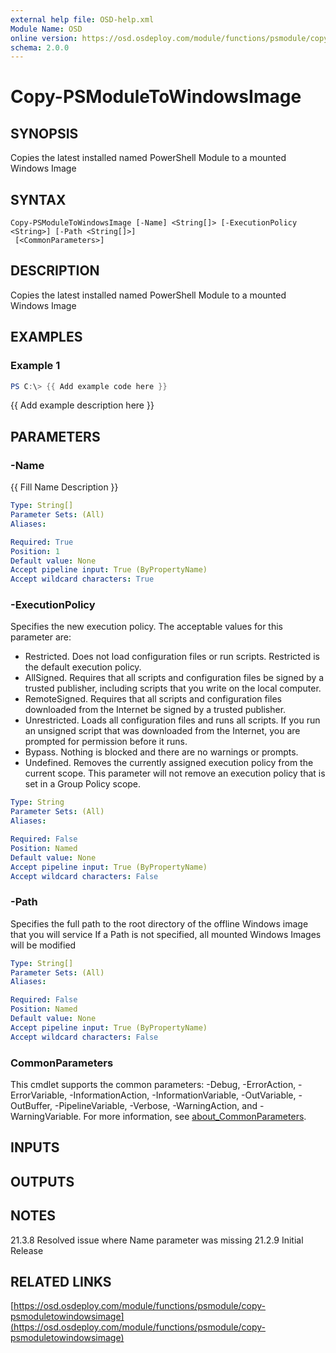 ```yaml
---
external help file: OSD-help.xml
Module Name: OSD
online version: https://osd.osdeploy.com/module/functions/psmodule/copy-psmoduletowindowsimage
schema: 2.0.0
---
```


# Copy-PSModuleToWindowsImage

## SYNOPSIS
Copies the latest installed named PowerShell Module to a mounted Windows Image

## SYNTAX

```
Copy-PSModuleToWindowsImage [-Name] <String[]> [-ExecutionPolicy <String>] [-Path <String[]>]
 [<CommonParameters>]
```

## DESCRIPTION
Copies the latest installed named PowerShell Module to a mounted Windows Image

## EXAMPLES

### Example 1
```powershell
PS C:\> {{ Add example code here }}
```

{{ Add example description here }}

## PARAMETERS

### -Name
{{ Fill Name Description }}

```yaml
Type: String[]
Parameter Sets: (All)
Aliases:

Required: True
Position: 1
Default value: None
Accept pipeline input: True (ByPropertyName)
Accept wildcard characters: True
```

### -ExecutionPolicy
Specifies the new execution policy.
The acceptable values for this parameter are:
- Restricted.
Does not load configuration files or run scripts.
Restricted is the default execution policy.
- AllSigned.
Requires that all scripts and configuration files be signed by a trusted publisher, including scripts that you write on the local computer.
- RemoteSigned.
Requires that all scripts and configuration files downloaded from the Internet be signed by a trusted publisher.
- Unrestricted.
Loads all configuration files and runs all scripts.
If you run an unsigned script that was downloaded from the Internet, you are prompted for permission before it runs.
- Bypass.
Nothing is blocked and there are no warnings or prompts.
- Undefined.
Removes the currently assigned execution policy from the current scope.
This parameter will not remove an execution policy that is set in a Group Policy scope.

```yaml
Type: String
Parameter Sets: (All)
Aliases:

Required: False
Position: Named
Default value: None
Accept pipeline input: True (ByPropertyName)
Accept wildcard characters: False
```

### -Path
Specifies the full path to the root directory of the offline Windows image that you will service
If a Path is not specified, all mounted Windows Images will be modified

```yaml
Type: String[]
Parameter Sets: (All)
Aliases:

Required: False
Position: Named
Default value: None
Accept pipeline input: True (ByPropertyName)
Accept wildcard characters: False
```

### CommonParameters
This cmdlet supports the common parameters: -Debug, -ErrorAction, -ErrorVariable, -InformationAction, -InformationVariable, -OutVariable, -OutBuffer, -PipelineVariable, -Verbose, -WarningAction, and -WarningVariable. For more information, see [about_CommonParameters](http://go.microsoft.com/fwlink/?LinkID=113216).

## INPUTS

## OUTPUTS

## NOTES
21.3.8  Resolved issue where Name parameter was missing
21.2.9  Initial Release

## RELATED LINKS

[https://osd.osdeploy.com/module/functions/psmodule/copy-psmoduletowindowsimage](https://osd.osdeploy.com/module/functions/psmodule/copy-psmoduletowindowsimage)


